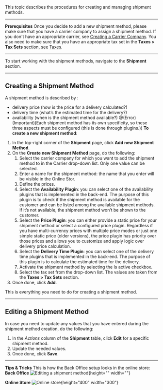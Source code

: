 This topic describes the procedures for creating and managing shipment methods. 
***
**Prerequisites**
Once you decide to add a new shipment method, please make sure that you have a carrier company to assign a shipment method. If you don't have an appropriate carrier, see [Creating a Carrier Company](https://documentation.spryker.com/v4/docs/creating-a-carrier-company). You also need to make sure that you have an appropriate tax set in the **Taxes > Tax Sets** section, see [Taxes](https://documentation.spryker.com/v4/docs/taxes).
***
To start working with the shipment methods, navigate to the **Shipment** section.
***
## Creating a Shipment Method
A shipment method is described by :
* delivery price (how is the price for a delivery calculated?)
* delivery time (what’s the estimated time for the delivery?)
* availability (when is the shipment method available?)
@(Error)(Important)(Each shipment method has its own specificity, so these three aspects must be configured (this is done through plugins.))
**To create a new shipment method:**
1. In the top-right corner of the **Shipment** page, click **Add new Shipment Method**.
2. On the **Create new Shipment Method** page, do the following: 
    1. Select the carrier company for which you want to add the shipment method to in the Carrier drop-down list. Only one value can be selected.
    2. Enter a name for the shipment method: the name that you enter will be visible in the Online Stor.
    3. Define the prices.
    4. Select the **Availability Plugin**: you can select one of the availability plugins that is implemented in the back-end. The purpose of this plugin is to check if the shipment method is available for the customer and can be listed among the available shipment methods. If it’s not available, the shipment method won’t be shown to the customer.
    5. Select the **Price Plugin**: you can either provide a static price for your shipment method or select a configured price plugin.
    Regardless if you have multi-currency prices with multiple price modes or just one simple static price (older versions), the price plugin has priority over those prices and allows you to customize and apply logic over delivery price calculation.
    6. Select the **Delivery Time Plugin**: you can select one of the delivery time plugins that is implemented in the back-end. The purpose of this plugin is to calculate the estimated time for the delivery.
    7. Activate the shipment method by selecting the Is active checkbox.
    8. Select the tax set from the drop-down list. The values are taken from the **Taxes > Tax Sets** section.
3. Once done, click **Add**.  	

This is everything you need to do for creating a shipment method. 
***
## Editing a Shipment Method
In case you need to update any values that you have entered during the shipment method creation, do the following:
1. In the _Actions_ column of the **Shipment** table, click **Edit** for a specific shipment method.
2. Update the needed values.
3. Once done, click **Save**.
***
**Tips & Tricks**
This is how the Back Office setup looks in the online store:
**Back Office**
![Editing a shipment method](https://spryker.s3.eu-central-1.amazonaws.com/docs/User+Guides/Back+Office+User+Guides/Shipment/Creating+and+Managing+Shipment+Methods/editing-shipment-method.png){height="" width=""}

**Online Store**
![Online store](https://spryker.s3.eu-central-1.amazonaws.com/docs/User+Guides/Back+Office+User+Guides/Shipment/Creating+and+Managing+Shipment+Methods/online-store.png){height="400" width="300"}